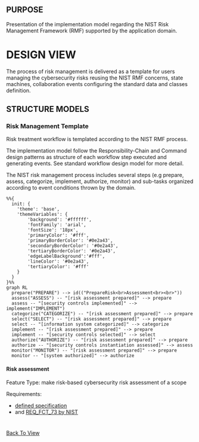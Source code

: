 ## PURPOSE
Presentation of the implementation model regarding the NIST Risk Management Framework (RMF) supported by the application domain.

# DESIGN VIEW
The process of risk management is delivered as a template for users managing the cybersecurity risks reusing the NIST RMF concerns, state machines, collaboration events configuring the standard data and classes definition.

## STRUCTURE MODELS
### Risk Management Template
Risk treatment workflow is templated according to the NIST RMF process.

The implementation model follow the Responsibility-Chain and Command design patterns as structure of each workflow step executed and generating events. See standard workflow design model for more detail.

The NIST risk management process includes several steps (e.g prepare, assess, categorize, implement, authorize, monitor) and sub-tasks organized according to event conditions thrown by the domain.

```mermaid
%%{
  init: {
    'theme': 'base',
    'themeVariables': {
        'background': '#ffffff',
        'fontFamily': 'arial',
        'fontSize': '18px',
        'primaryColor': '#fff',
        'primaryBorderColor': '#0e2a43',
        'secondaryBorderColor': '#0e2a43',
        'tertiaryBorderColor': '#0e2a43',
        'edgeLabelBackground':'#fff',
        'lineColor': '#0e2a43',
        'tertiaryColor': '#fff'
    }
  }
}%%
graph RL
  prepare("PREPARE") --> id(("PrepareRisk<br>Assessment<br><br>"))
  assess("ASSESS") -- "[risk assessment prepared]" --> prepare
  assess -- "[security controls implemented]" --> implement("IMPLEMENT")
  categorize("CATEGORIZE") -- "[risk assessment prepared]" --> prepare
  select("SELECT") -- "[risk assessment prepared]" --> prepare
  select -- "[information system categorized]" --> categorize
  implement -- "[risk assessment prepared]" --> prepare
  implement -- "[security controls selected]" --> select
  authorize("AUTHORIZE") -- "[risk assessment prepared]" --> prepare
  authorize -- "[security controls instantiation assessed]" --> assess
  monitor("MONITOR") -- "[risk assessment prepared]" --> prepare
  monitor -- "[system authorized]" --> authorize

```

#### Risk assessment
Feature Type: make risk-based cybersecurity risk assessment of a scope

Requirements:
- [defined specification](https://www.notion.so/cybnity/Make-risk-based-cybersecurity-assessment-of-a-scope-43ab0ffd88624aa4af17862a57149b2b?pvs=4)
- and [REQ_FCT_73 by NIST](https://www.notion.so/cybnity/FCT_73_NIST-4c39f0929d724b4fb25954fdf9a1d052?pvs=4)

#
[Back To View](README.md)
